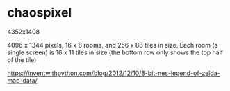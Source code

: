 # chaospixel
4352x1408


4096 x 1344 pixels, 16 x 8 rooms, and 256 x 88 tiles in size. Each room (a single screen) is 16 x 11 tiles in size (the bottom row only shows the top half of the tile)







https://inventwithpython.com/blog/2012/12/10/8-bit-nes-legend-of-zelda-map-data/
